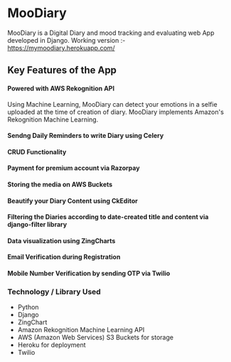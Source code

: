 # MooDiary

MooDiary is a Digital Diary and mood tracking and evaluating web App developed in Django.
Working version :-https://mymoodiary.herokuapp.com/

<h2>Key Features of the App</h2>
<h4>Powered with AWS Rekognition API </h4>
Using Machine Learning, MooDiary can detect your emotions in a selfie uploaded at the time of creation of diary.
MooDiary implements Amazon's Rekognition Machine Learning.

<h4>Sendng Daily Reminders to write Diary using Celery</h4>
<h4>CRUD Functionality</h4>
<h4> Payment for premium account via Razorpay</h4>
<h4>Storing the media on AWS Buckets</h4>
<h4>Beautify your Diary Content using CkEditor</h4>
<h4>Filtering the Diaries according to date-created title and content via django-filter library</h4>
<h4>Data visualization using ZingCharts</h4>
<h4>Email Verification during Registration</h4>
<h4>Mobile Number Verification by sending OTP via Twilio</h4>

<h3>Technology / Library Used</h3>
<ul>  
  <li>Python</li>
  <li>Django</li>
  <li>ZingChart</li>
  <li>Amazon Rekognition Machine Learning API</li>
  <li> AWS (Amazon Web Services) S3 Buckets for storage </li>
  <li> Heroku for deployment</li>
  <li>Twilio</li>
</ul  


